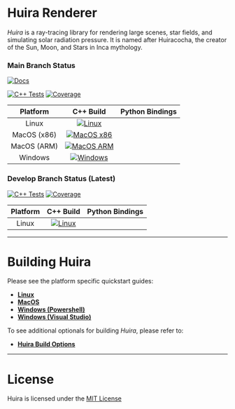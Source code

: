 # Huira Renderer

*Huira* is a ray-tracing library for rendering large scenes, star fields, and simulating solar radiation pressure.  It is named after Huiracocha, the creator of the Sun, Moon, and Stars in Inca mythology.

### Main Branch Status

[![Docs](https://github.com/huira-render/huira/actions/workflows/documentation.yml/badge.svg?branch=main)](https://github.com/huira-render/huira/actions/workflows/documentation.yml?query=branch%3Amain)

[![C++ Tests](https://github.com/huira-render/huira/actions/workflows/cpp-tests.yml/badge.svg?branch=main)](https://github.com/huira-render/huira/actions/workflows/cpp-tests.yml?query=branch%3Amain])
[![Coverage](https://codecov.io/gh/huira-render/huira/branch/main/graph/badge.svg)](https://app.codecov.io/gh/huira-render/huira/tree/main)

| Platform | C++ Build | Python Bindings |
|:--------:|:---------:|:---------------:|
| Linux       | [![Linux][ref-nix-badge]]([ref-nix-yml])     |  |
| MacOS (x86) | [![MacOS x86][ref-osi-badge]](ref-osi-yml)   |  |
| MacOS (ARM) | [![MacOS ARM][ref-osa-badge]]([ref-osa-yml]) |  |
| Windows     | [![Windows][ref-win-badge]]([ref-win-yml])   |  |

### Develop Branch Status (Latest)

[![C++ Tests](https://github.com/huira-render/huira/actions/workflows/cpp-tests.yml/badge.svg?branch=develop)](https://github.com/huira-render/huira/actions/workflows/cpp-tests.yml?query=branch%3Adevelop)
[![Coverage](https://codecov.io/gh/huira-render/huira/branch/develop/graph/badge.svg)](https://app.codecov.io/gh/huira-render/huira/tree/develop)

| Platform | C++ Build | Python Bindings |
|:--------:|:---------:|:---------------:|
| Linux    | [![Linux][ref-nix-dev-badge]]([ref-nix-dev-yml]) |  |


***

# Building Huira

Please see the platform specific quickstart guides:
- **[Linux](docs/build/linux.md)**
- **[MacOS](docs/build/macos.md)**
- **[Windows (Powershell)](docs/build/windows.md)**
- **[Windows (Visual Studio)](docs/build/visual-studio.md)**

To see additional optionals for building *Huira*, please refer to:
- **[Huira Build Options](docs/build/options.md)**

***

# License
Huira is licensed under the [MIT License](./LICENSE)


<!--- Linux Badges and Workflows --->
[ref-nix-badge]: https://github.com/huira-render/huira/actions/workflows/linux-build.yml/badge.svg?branch=main
[ref-nix-yml]: https://github.com/huira-render/huira/actions/workflows/linux-build.yml?query=branch%3Amain

[ref-nix-dev-badge]: https://github.com/huira-render/huira/actions/workflows/linux-build.yml/badge.svg?branch=develop
[ref-nix-dev-yml]: https://github.com/huira-render/huira/actions/workflows/linux-build.yml?query=branch%3Adevelop

<!--- MacOS x86 Badges and Workflows --->
[ref-osi-badge]: https://github.com/huira-render/huira/actions/workflows/macos-x86-build.yml/badge.svg?branch=main
[ref-osi-yml]: https://github.com/huira-render/huira/actions/workflows/macos-x86-build.yml?query=branch%3Amain

<!--- MacOS ARM Badges and Workflows --->
[ref-osa-badge]: https://github.com/huira-render/huira/actions/workflows/macos-arm-build.yml/badge.svg?branch=main
[ref-osa-yml]: https://github.com/huira-render/huira/actions/workflows/macos-arm-build.yml?query=branch%3Amain

<!--- Windows Badges and Workflows --->
[ref-win-badge]: https://github.com/huira-render/huira/actions/workflows/windows-build.yml/badge.svg?branch=main
[ref-win-yml]: https://github.com/huira-render/huira/actions/workflows/windows-build.yml?query=branch%3Amain
